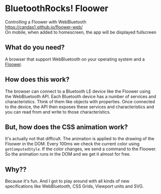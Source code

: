 # BluetoothRocks! Floower
Controlling a Floower with WebBluetooth<br>
https://candas1.github.io/floower-web/<br>
On mobile, when added to homescreen, the app will be displayed fullscreen


## What do you need?

A browser that support WebBluetooth on your operating system and a [Floower](https://floower.io).


## How does this work?

The browser can connect to a Bluetooth LE device like the Floower using the WebBluetooth API. Each Bluetooth device has a number of services and characteristics. Think of them like objects with properties. Once connected to the device, the API then exposes these services and characteristics and you can read from and write to those characteristics.

## But, how does the CSS animation work?

It's actually not that difficult. The animation is applied to the drawing of the Floower in the DOM. Every 100ms we check the current color using `getComputedStyle`. If the color changes, we send a command to the Floower. So the animation runs in the DOM and we get it almost for free.

## Why??

Because it's fun. And I got to play around with all kinds of new specifications like WebBluetooth, CSS Grids, Viewport units and SVG.
